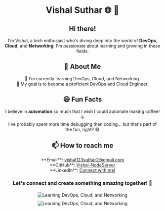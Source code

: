 <h1 align="center">Vishal Suthar 🌐 👋</h1>

<div style="text-align: center;">
  <h2>Hi there!</h2>
  <p>I'm Vishal, a tech enthusiast who's diving deep into the world of <strong>DevOps</strong>, <strong>Cloud</strong>, and <strong>Networking</strong>. I'm passionate about learning and growing in these fields.</p>

  <h2>🚀 About Me</h2>
  <ul style="list-style-type: none; padding: 0;">
    <li>🌱 I’m currently learning DevOps, Cloud, and Networking.</li>
    <li>🎯 My goal is to become a proficient DevOps and Cloud Engineer.</li>
  </ul>

  <h2>😄 Fun Facts</h2>
  <ul style="list-style-type: none; padding: 0;">
    <li>I believe in <strong>automation</strong> so much that I wish I could automate making coffee! ☕</li>
    <li>I've probably spent more time debugging than coding... but that's part of the fun, right? 😅</li>
  </ul>

  <h2>📫 How to reach me</h2>
  <ul style="list-style-type: none; padding: 0;">
    <li>**Email**: <a href="mailto:vishal123suthar2@gmail.com">vishal123suthar2@gmail.com</a></li>
    <li>**GitHub**: <a href="https://github.com/Vishal-NodeServer">Vishal-NodeServer</a></li>
    <li>**LinkedIn**: <a href="https://www.linkedin.com/in/vishal-suthar-8317b4246">Connect with me!</a></li>
  </ul>

  <h3>Let's connect and create something amazing together! 🚀</h3>
</div>

<div style="display: flex; flex-direction: column; align-items: center; margin-top: 20px;">
  <img src="https://user-images.githubusercontent.com/74038190/212284119-fbfd994d-8c2a-4a07-a75f-84e513833c1c.gif" alt="Learning DevOps, Cloud, and Networking" style="max-width: 100%; height: auto; margin-bottom: 10px;">
  <img src="https://tenor.com/bAbNJ.gif" alt="Learning DevOps, Cloud, and Networking" style="max-width: 100%; height: auto; margin-bottom: 10px;">
</div>
